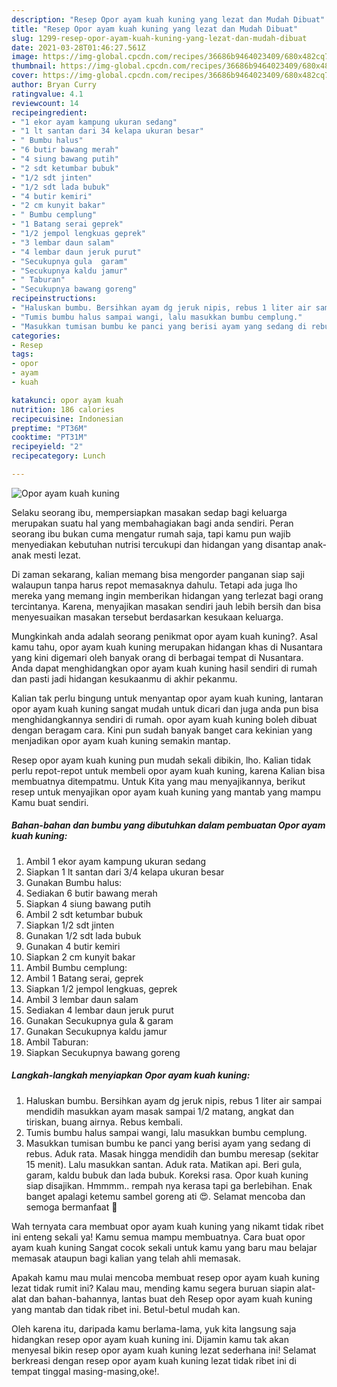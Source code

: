 ```yaml
---
description: "Resep Opor ayam kuah kuning yang lezat dan Mudah Dibuat"
title: "Resep Opor ayam kuah kuning yang lezat dan Mudah Dibuat"
slug: 1299-resep-opor-ayam-kuah-kuning-yang-lezat-dan-mudah-dibuat
date: 2021-03-28T01:46:27.561Z
image: https://img-global.cpcdn.com/recipes/36686b9464023409/680x482cq70/opor-ayam-kuah-kuning-foto-resep-utama.jpg
thumbnail: https://img-global.cpcdn.com/recipes/36686b9464023409/680x482cq70/opor-ayam-kuah-kuning-foto-resep-utama.jpg
cover: https://img-global.cpcdn.com/recipes/36686b9464023409/680x482cq70/opor-ayam-kuah-kuning-foto-resep-utama.jpg
author: Bryan Curry
ratingvalue: 4.1
reviewcount: 14
recipeingredient:
- "1 ekor ayam kampung ukuran sedang"
- "1 lt santan dari 34 kelapa ukuran besar"
- " Bumbu halus"
- "6 butir bawang merah"
- "4 siung bawang putih"
- "2 sdt ketumbar bubuk"
- "1/2 sdt jinten"
- "1/2 sdt lada bubuk"
- "4 butir kemiri"
- "2 cm kunyit bakar"
- " Bumbu cemplung"
- "1 Batang serai geprek"
- "1/2 jempol lengkuas geprek"
- "3 lembar daun salam"
- "4 lembar daun jeruk purut"
- "Secukupnya gula  garam"
- "Secukupnya kaldu jamur"
- " Taburan"
- "Secukupnya bawang goreng"
recipeinstructions:
- "Haluskan bumbu. Bersihkan ayam dg jeruk nipis, rebus 1 liter air sampai mendidih masukkan ayam masak sampai 1/2 matang, angkat dan tiriskan, buang airnya. Rebus kembali."
- "Tumis bumbu halus sampai wangi, lalu masukkan bumbu cemplung."
- "Masukkan tumisan bumbu ke panci yang berisi ayam yang sedang di rebus. Aduk rata. Masak hingga mendidih dan bumbu meresap (sekitar 15 menit). Lalu masukkan santan. Aduk rata. Matikan api. Beri gula, garam, kaldu bubuk dan lada bubuk. Koreksi rasa. Opor kuah kuning siap disajikan. Hmmmm.. rempah nya kerasa tapi ga berlebihan. Enak banget apalagi ketemu sambel goreng ati 😍. Selamat mencoba dan semoga bermanfaat 🤗"
categories:
- Resep
tags:
- opor
- ayam
- kuah

katakunci: opor ayam kuah 
nutrition: 186 calories
recipecuisine: Indonesian
preptime: "PT36M"
cooktime: "PT31M"
recipeyield: "2"
recipecategory: Lunch

---
```



![Opor ayam kuah kuning](https://img-global.cpcdn.com/recipes/36686b9464023409/680x482cq70/opor-ayam-kuah-kuning-foto-resep-utama.jpg)

Selaku seorang ibu, mempersiapkan masakan sedap bagi keluarga merupakan suatu hal yang membahagiakan bagi anda sendiri. Peran seorang ibu bukan cuma mengatur rumah saja, tapi kamu pun wajib menyediakan kebutuhan nutrisi tercukupi dan hidangan yang disantap anak-anak mesti lezat.

Di zaman  sekarang, kalian memang bisa mengorder panganan siap saji walaupun tanpa harus repot memasaknya dahulu. Tetapi ada juga lho mereka yang memang ingin memberikan hidangan yang terlezat bagi orang tercintanya. Karena, menyajikan masakan sendiri jauh lebih bersih dan bisa menyesuaikan masakan tersebut berdasarkan kesukaan keluarga. 



Mungkinkah anda adalah seorang penikmat opor ayam kuah kuning?. Asal kamu tahu, opor ayam kuah kuning merupakan hidangan khas di Nusantara yang kini digemari oleh banyak orang di berbagai tempat di Nusantara. Anda dapat menghidangkan opor ayam kuah kuning hasil sendiri di rumah dan pasti jadi hidangan kesukaanmu di akhir pekanmu.

Kalian tak perlu bingung untuk menyantap opor ayam kuah kuning, lantaran opor ayam kuah kuning sangat mudah untuk dicari dan juga anda pun bisa menghidangkannya sendiri di rumah. opor ayam kuah kuning boleh dibuat dengan beragam cara. Kini pun sudah banyak banget cara kekinian yang menjadikan opor ayam kuah kuning semakin mantap.

Resep opor ayam kuah kuning pun mudah sekali dibikin, lho. Kalian tidak perlu repot-repot untuk membeli opor ayam kuah kuning, karena Kalian bisa membuatnya ditempatmu. Untuk Kita yang mau menyajikannya, berikut resep untuk menyajikan opor ayam kuah kuning yang mantab yang mampu Kamu buat sendiri.

<!--inarticleads1-->

##### Bahan-bahan dan bumbu yang dibutuhkan dalam pembuatan Opor ayam kuah kuning:

1. Ambil 1 ekor ayam kampung ukuran sedang
1. Siapkan 1 lt santan dari 3/4 kelapa ukuran besar
1. Gunakan  Bumbu halus:
1. Sediakan 6 butir bawang merah
1. Siapkan 4 siung bawang putih
1. Ambil 2 sdt ketumbar bubuk
1. Siapkan 1/2 sdt jinten
1. Gunakan 1/2 sdt lada bubuk
1. Gunakan 4 butir kemiri
1. Siapkan 2 cm kunyit bakar
1. Ambil  Bumbu cemplung:
1. Ambil 1 Batang serai, geprek
1. Siapkan 1/2 jempol lengkuas, geprek
1. Ambil 3 lembar daun salam
1. Sediakan 4 lembar daun jeruk purut
1. Gunakan Secukupnya gula &amp; garam
1. Gunakan Secukupnya kaldu jamur
1. Ambil  Taburan:
1. Siapkan Secukupnya bawang goreng




<!--inarticleads2-->

##### Langkah-langkah menyiapkan Opor ayam kuah kuning:

1. Haluskan bumbu. Bersihkan ayam dg jeruk nipis, rebus 1 liter air sampai mendidih masukkan ayam masak sampai 1/2 matang, angkat dan tiriskan, buang airnya. Rebus kembali.
1. Tumis bumbu halus sampai wangi, lalu masukkan bumbu cemplung.
1. Masukkan tumisan bumbu ke panci yang berisi ayam yang sedang di rebus. Aduk rata. Masak hingga mendidih dan bumbu meresap (sekitar 15 menit). Lalu masukkan santan. Aduk rata. Matikan api. Beri gula, garam, kaldu bubuk dan lada bubuk. Koreksi rasa. Opor kuah kuning siap disajikan. Hmmmm.. rempah nya kerasa tapi ga berlebihan. Enak banget apalagi ketemu sambel goreng ati 😍. Selamat mencoba dan semoga bermanfaat 🤗




Wah ternyata cara membuat opor ayam kuah kuning yang nikamt tidak ribet ini enteng sekali ya! Kamu semua mampu membuatnya. Cara buat opor ayam kuah kuning Sangat cocok sekali untuk kamu yang baru mau belajar memasak ataupun bagi kalian yang telah ahli memasak.

Apakah kamu mau mulai mencoba membuat resep opor ayam kuah kuning lezat tidak rumit ini? Kalau mau, mending kamu segera buruan siapin alat-alat dan bahan-bahannya, lantas buat deh Resep opor ayam kuah kuning yang mantab dan tidak ribet ini. Betul-betul mudah kan. 

Oleh karena itu, daripada kamu berlama-lama, yuk kita langsung saja hidangkan resep opor ayam kuah kuning ini. Dijamin kamu tak akan menyesal bikin resep opor ayam kuah kuning lezat sederhana ini! Selamat berkreasi dengan resep opor ayam kuah kuning lezat tidak ribet ini di tempat tinggal masing-masing,oke!.

